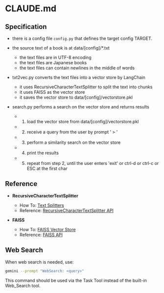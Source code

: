 # CLAUDE.md

## Specification
- there is a config file `config.py` that defines the target config TARGET.
- the source text of a book is at data/[config]/*.txt
  - the text files are in UTF-8 encoding
  - the text files are Japanese books
  - the text files can contain newlines in the middle of words

- txt2vec.py converts the text files into a vector store by LangChain
  - it uses RecursiveCharacterTextSplitter to split the text into chunks
  - it uses FAISS as the vector store
  - it saves the vector store to data/[config]/vectorstore.pkl
- search.py performs a search on the vector store and returns results
  - 1. load the vector store from data/[config]/vectorstore.pkl
  - 2. receive a query from the user by prompt ' > '
  - 3. perform a similarity search on the vector store
  - 4. print the results
  - 5. repeat from step 2, until the user enters 'exit' or ctrl-d or ctrl-c or ESC at the first char

## Reference

* **RecursiveCharacterTextSplitter**
  * How To: [Text Splitters](https://python.langchain.com/docs/concepts/text_splitters/)
  * Reference: [RecursiveCharacterTextSplitter API](https://python.langchain.com/api_reference/text_splitters/character/langchain_text_splitters.character.RecursiveCharacterTextSplitter.html)

* **FAISS**
  * How To: [FAISS Vector Store](https://python.langchain.com/docs/integrations/vectorstores/faiss/)
  * Reference: [FAISS API](https://python.langchain.com/api_reference/community/vectorstores/langchain_community.vectorstores.faiss.FAISS.html)


## Web Search

When web search is needed, use:
```bash
gemini --prompt "WebSearch: <query>"
```

This command should be used via the Task Tool instead of the built-in Web_Search tool.
